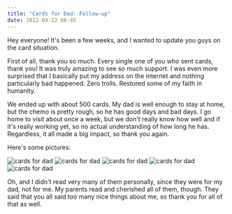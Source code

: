 ```yaml
---
title: "Cards for Dad: Follow-up"
date: 2012-04-22 06:45
---
```


Hey everyone! It's been a few weeks, and I wanted to update you guys on the
card situation.

First of all, thank you so much. Every single one of you who sent cards, thank
you! It was truly amazing to see so much support. I was even more surprised
that I basically put my address on the internet and nothing particularly bad
happened. Zero trolls. Restored some of my faith in humanity.

We ended up with about 500 cards. My dad is well enough to stay at home, but
the chemo is pretty rough, so he has good days and bad days. I go home to visit
about once a week, but we don't really know how well and if it's really working
yet, so no actual understanding of how long he has. Regardless, it all made a
big impact, so thank you again.

Here's some pictures:

![cards for dad](http://i.imgur.com/mcQSG.jpg)
![cards for dad](http://i.imgur.com/GmmhJ.jpg)
![cards for dad](http://i.imgur.com/RV4k8.jpg)
![cards for dad](http://i.imgur.com/QVTJK.jpg)
![cards for dad](http://i.imgur.com/YxXqj.jpg)

Oh, and I didn't read very many of them personally, since they were for my dad,
not for me. My parents read and cherished all of them, though. They said that
you all said too many nice things about me, so thank you for all of that as
well.
